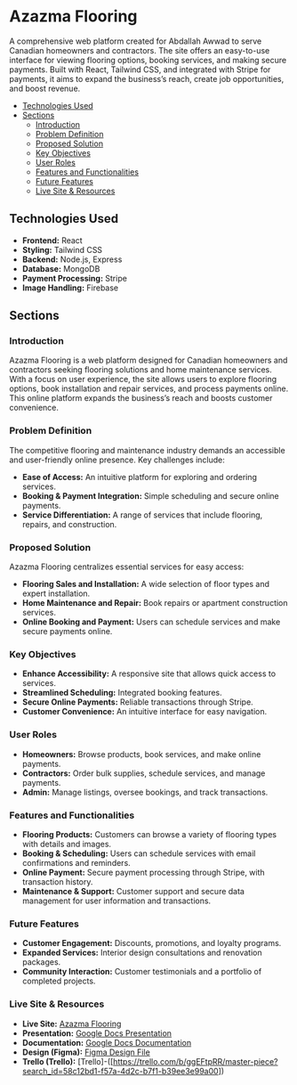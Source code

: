 # Azazma Flooring

A comprehensive web platform created for Abdallah Awwad to serve Canadian homeowners and contractors. The site offers an easy-to-use interface for viewing flooring options, booking services, and making secure payments. Built with React, Tailwind CSS, and integrated with Stripe for payments, it aims to expand the business’s reach, create job opportunities, and boost revenue.

- [Technologies Used](#technologies-used)
- [Sections](#sections)
  - [Introduction](#introduction)
  - [Problem Definition](#problem-definition)
  - [Proposed Solution](#proposed-solution)
  - [Key Objectives](#key-objectives)
  - [User Roles](#user-roles)
  - [Features and Functionalities](#features-and-functionalities)
  - [Future Features](#future-features)
  - [Live Site & Resources](#live-site--resources)

## Technologies Used

- **Frontend:** React
- **Styling:** Tailwind CSS
- **Backend:** Node.js, Express
- **Database:** MongoDB
- **Payment Processing:** Stripe
- **Image Handling:** Firebase

## Sections

### Introduction

Azazma Flooring is a web platform designed for Canadian homeowners and contractors seeking flooring solutions and home maintenance services. With a focus on user experience, the site allows users to explore flooring options, book installation and repair services, and process payments online. This online platform expands the business’s reach and boosts customer convenience.

### Problem Definition

The competitive flooring and maintenance industry demands an accessible and user-friendly online presence. Key challenges include:

- **Ease of Access:** An intuitive platform for exploring and ordering services.
- **Booking & Payment Integration:** Simple scheduling and secure online payments.
- **Service Differentiation:** A range of services that include flooring, repairs, and construction.

### Proposed Solution

Azazma Flooring centralizes essential services for easy access:

- **Flooring Sales and Installation:** A wide selection of floor types and expert installation.
- **Home Maintenance and Repair:** Book repairs or apartment construction services.
- **Online Booking and Payment:** Users can schedule services and make secure payments online.

### Key Objectives

- **Enhance Accessibility:** A responsive site that allows quick access to services.
- **Streamlined Scheduling:** Integrated booking features.
- **Secure Online Payments:** Reliable transactions through Stripe.
- **Customer Convenience:** An intuitive interface for easy navigation.

### User Roles

- **Homeowners:** Browse products, book services, and make online payments.
- **Contractors:** Order bulk supplies, schedule services, and manage payments.
- **Admin:** Manage listings, oversee bookings, and track transactions.

### Features and Functionalities

- **Flooring Products:** Customers can browse a variety of flooring types with details and images.
- **Booking & Scheduling:** Users can schedule services with email confirmations and reminders.
- **Online Payment:** Secure payment processing through Stripe, with transaction history.
- **Maintenance & Support:** Customer support and secure data management for user information and transactions.

### Future Features

- **Customer Engagement:** Discounts, promotions, and loyalty programs.
- **Expanded Services:** Interior design consultations and renovation packages.
- **Community Interaction:** Customer testimonials and a portfolio of completed projects.

### Live Site & Resources

- **Live Site:** [Azazma Flooring](http://localhost:3000/)
- **Presentation:** [Google Docs Presentation]([https://example.com](https://docs.google.com/document/d/10GH10i-8geUtRPiwvXtLkgIxr97Cw5fv8hOKTP48SFQ/edit?tab=t.0))
- **Documentation:** [Google Docs Documentation]([https://example.com](https://docs.google.com/document/d/1kIRp28cY4kgkvsnHT6yKH-D1-qp6T0k03ZUrPO3OYoM/edit?tab=t.0))
- **Design (Figma):** [Figma Design File]([https://example.com](https://www.figma.com/design/lyXOQdb1yTfMzTDmh6R39x/Untitled?node-id=0-1&t=FwqVzeeTSc7uXawu-1))
- **Trello (Trello):** [Trello]-([https://trello.com/b/ggEFtpRR/master-piece?search_id=58c12bd1-f57a-4d2c-b7f1-b39ee3e99a00])
